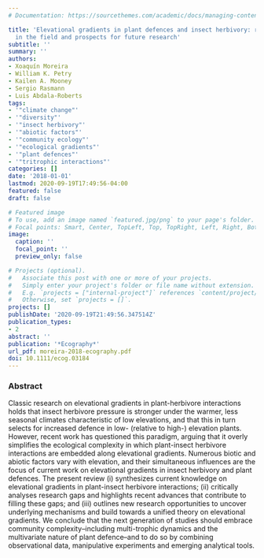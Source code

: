 ```yaml
---
# Documentation: https://sourcethemes.com/academic/docs/managing-content/

title: 'Elevational gradients in plant defences and insect herbivory: recent advances
  in the field and prospects for future research'
subtitle: ''
summary: ''
authors:
- Xoaquín Moreira
- William K. Petry
- Kailen A. Mooney
- Sergio Rasmann
- Luis Abdala-Roberts
tags:
- '"climate change"'
- '"diversity"'
- '"insect herbivory"'
- '"abiotic factors"'
- '"community ecology"'
- '"ecological gradients"'
- '"plant defences"'
- '"tritrophic interactions"'
categories: []
date: '2018-01-01'
lastmod: 2020-09-19T17:49:56-04:00
featured: false
draft: false

# Featured image
# To use, add an image named `featured.jpg/png` to your page's folder.
# Focal points: Smart, Center, TopLeft, Top, TopRight, Left, Right, BottomLeft, Bottom, BottomRight.
image:
  caption: ''
  focal_point: ''
  preview_only: false

# Projects (optional).
#   Associate this post with one or more of your projects.
#   Simply enter your project's folder or file name without extension.
#   E.g. `projects = ["internal-project"]` references `content/project/deep-learning/index.md`.
#   Otherwise, set `projects = []`.
projects: []
publishDate: '2020-09-19T21:49:56.347514Z'
publication_types:
- 2
abstract: ''
publication: '*Ecography*'
url_pdf: moreira-2018-ecography.pdf
doi: 10.1111/ecog.03184
---
```

### Abstract
Classic research on elevational gradients in plant-herbivore interactions holds that insect herbivore pressure is stronger under the warmer, less seasonal climates characteristic of low elevations, and that this in turn selects for increased defence in low- (relative to high-) elevation plants. However, recent work has questioned this paradigm, arguing that it overly simplifies the ecological complexity in which plant-insect herbivore interactions are embedded along elevational gradients. Numerous biotic and abiotic factors vary with elevation, and their simultaneous influences are the focus of current work on elevational gradients in insect herbivory and plant defences. The present review (i) synthesizes current knowledge on elevational gradients in plant-insect herbivore interactions; (ii) critically analyses research gaps and highlights recent advances that contribute to filling these gaps; and (iii) outlines new research opportunities to uncover underlying mechanisms and build towards a unified theory on elevational gradients. We conclude that the next generation of studies should embrace community complexity–including multi-trophic dynamics and the multivariate nature of plant defence–and to do so by combining observational data, manipulative experiments and emerging analytical tools.
